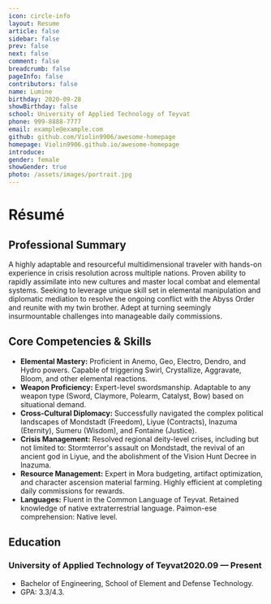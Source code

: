 ```yaml
---
icon: circle-info
layout: Resume
article: false
sidebar: false
prev: false
next: false
comment: false
breadcrumb: false
pageInfo: false
contributors: false
name: Lumine
birthday: 2020-09-28
showBirthday: false
school: University of Applied Technology of Teyvat
phone: 999-8888-7777
email: example@example.com
github: github.com/Violin9906/awesome-homepage
homepage: Violin9906.github.io/awesome-homepage
introduce: 
gender: female
showGender: true
photo: /assets/images/portrait.jpg
---
```


# Résumé

## Professional Summary

A highly adaptable and resourceful multidimensional traveler with hands-on experience in crisis resolution across multiple nations. Proven ability to rapidly assimilate into new cultures and master local combat and elemental systems. Seeking to leverage unique skill set in elemental manipulation and diplomatic mediation to resolve the ongoing conflict with the Abyss Order and reunite with my twin brother. Adept at turning seemingly insurmountable challenges into manageable daily commissions.

## Core Competencies & Skills
*   **Elemental Mastery:** Proficient in Anemo, Geo, Electro, Dendro, and Hydro powers. Capable of triggering Swirl, Crystallize, Aggravate, Bloom, and other elemental reactions.
*   **Weapon Proficiency:** Expert-level swordsmanship. Adaptable to any weapon type (Sword, Claymore, Polearm, Catalyst, Bow) based on situational demand.
*   **Cross-Cultural Diplomacy:** Successfully navigated the complex political landscapes of Mondstadt (Freedom), Liyue (Contracts), Inazuma (Eternity), Sumeru (Wisdom), and Fontaine (Justice).
*   **Crisis Management:** Resolved regional deity-level crises, including but not limited to: Stormterror's assault on Mondstadt, the revival of an ancient god in Liyue, and the abolishment of the Vision Hunt Decree in Inazuma.
*   **Resource Management:** Expert in Mora budgeting, artifact optimization, and character ascension material farming. Highly efficient at completing daily commissions for rewards.
*   **Languages:** Fluent in the Common Language of Teyvat. Retained knowledge of native extraterrestrial language. Paimon-ese comprehension: Native level.

<!-- Control the page breaks when print -->
<NewPage />

## Education

### <FlexSpan style="justify-content: space-between"><span>University of Applied Technology of Teyvat</span><span>2020.09 — Present</span></FlexSpan>

- Bachelor of Engineering, School of Element and Defense Technology.
- GPA: 3.3/4.3.
